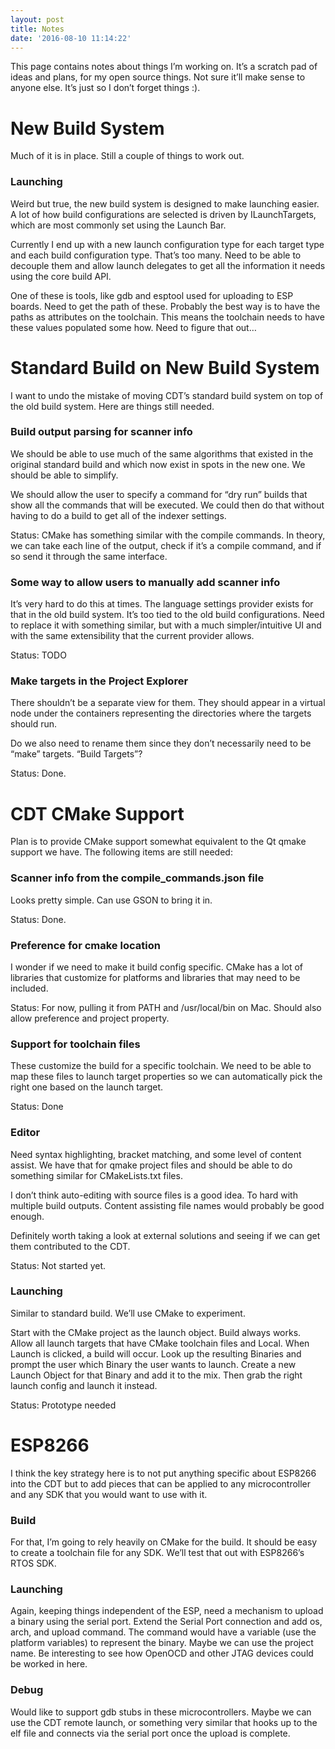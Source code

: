 ```yaml
---
layout: post
title: Notes
date: '2016-08-10 11:14:22'
---
```



This page contains notes about things I’m working on. It’s a scratch pad of ideas and plans, for my open source things. Not sure it’ll make sense to anyone else. It’s just so I don’t forget things :).


# New Build System

Much of it is in place. Still a couple of things to work out.

### Launching

Weird but true, the new build system is designed to make launching easier. A lot of how build configurations are selected is driven by ILaunchTargets, which are most commonly set using the Launch Bar.

Currently I end up with a new launch configuration type for each target type and each build configuration type. That’s too many. Need to be able to decouple them and allow launch delegates to get all the information it needs using the core build API.

One of these is tools, like gdb and esptool used for uploading to ESP boards. Need to get the path of these. Probably the best way is to have the paths as attributes on the toolchain. This means the toolchain needs to have these values populated some how. Need to figure that out…


# Standard Build on New Build System

I want to undo the mistake of moving CDT’s standard build system on top of the old build system. Here are things still needed.

### Build output parsing for scanner info

We should be able to use much of the same algorithms that existed in the original standard build and which now exist in spots in the new one. We should be able to simplify.

We should allow the user to specify a command for “dry run” builds that show all the commands that will be executed. We could then do that without having to do a build to get all of the indexer settings.

Status: CMake has something similar with the compile commands. In theory, we can take each line of the output, check if it’s a compile command, and if so send it through the same interface.

### Some way to allow users to manually add scanner info

It’s very hard to do this at times. The language settings provider exists for that in the old build system. It’s too tied to the old build configurations. Need to replace it with something similar, but with a much simpler/intuitive UI and with the same extensibility that the current provider allows.

Status: TODO

### Make targets in the Project Explorer

There shouldn’t be a separate view for them. They should appear in a virtual node under the containers representing the directories where the targets should run.

Do we also need to rename them since they don’t necessarily need to be “make” targets. “Build Targets”?

Status: Done.


# CDT CMake Support

Plan is to provide CMake support somewhat equivalent to the Qt qmake support we have. The following items are still needed:

### Scanner info from the compile_commands.json file

Looks pretty simple. Can use GSON to bring it in.

Status: Done.

### Preference for cmake location

I wonder if we need to make it build config specific. CMake has a lot of libraries that customize for platforms and libraries that may need to be included.

Status: For now, pulling it from PATH and /usr/local/bin on Mac. Should also allow preference and project property.

### Support for toolchain files

These customize the build for a specific toolchain. We need to be able to map these files to launch target properties so we can automatically pick the right one based on the launch target.

Status: Done

### Editor

Need syntax highlighting, bracket matching, and some level of content assist. We have that for qmake project files and should be able to do something similar for CMakeLists.txt files.

I don’t think auto-editing with source files is a good idea. To hard with multiple build outputs. Content assisting file names would probably be good enough.

Definitely worth taking a look at external solutions and seeing if we can get them contributed to the CDT.

Status: Not started yet.

### Launching

Similar to standard build. We’ll use CMake to experiment.

Start with the CMake project as the launch object. Build always works. Allow all launch targets that have CMake toolchain files and Local. When Launch is clicked, a build will occur. Look up the resulting Binaries and prompt the user which Binary the user wants to launch. Create a new Launch Object for that Binary and add it to the mix. Then grab the right launch config and launch it instead.

Status: Prototype needed


# ESP8266

I think the key strategy here is to not put anything specific about ESP8266 into the CDT but to add pieces that can be applied to any microcontroller and any SDK that you would want to use with it.

### Build

For that, I’m going to rely heavily on CMake for the build. It should be easy to create a toolchain file for any SDK. We’ll test that out with ESP8266’s RTOS SDK.

### Launching

Again, keeping things independent of the ESP, need a mechanism to upload a binary using the serial port. Extend the Serial Port connection and add os, arch, and upload command. The command would have a variable (use the platform variables) to represent the binary. Maybe we can use the project name. Be interesting to see how OpenOCD and other JTAG devices could be worked in here.

### Debug

Would like to support gdb stubs in these microcontrollers. Maybe we can use the CDT remote launch, or something very similar that hooks up to the elf file and connects via the serial port once the upload is complete.


